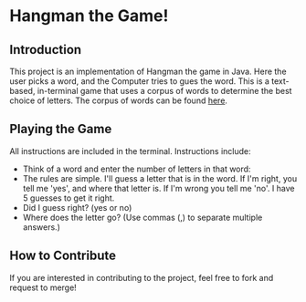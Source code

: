 # Hangman the Game!

## Introduction
This project is an implementation of Hangman the game in Java. 
Here the user picks a word, and the Computer tries to gues the word.
This is a text-based, in-terminal game that uses a corpus of words to determine the best choice of letters.
The corpus of words can be found [here](https://github.com/dwyl/english-words/blob/master/words_alpha.txt).

## Playing the Game
All instructions are included in the terminal.
Instructions include:
* Think of a word and enter the number of letters in that word:
* The rules are simple. I'll guess a letter that is in the word.  If I'm right, you tell me 'yes', and where that letter is. If I'm wrong you tell me 'no'. I have 5 guesses to get it right.
* Did I guess right? (yes or no)
* Where does the letter go? (Use commas (,) to separate multiple answers.)

## How to Contribute
If you are interested in contributing to the project, feel free to fork and request to merge!